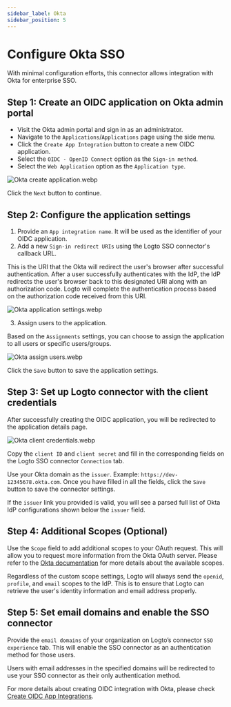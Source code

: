 ```yaml
---
sidebar_label: Okta
sidebar_position: 5
---
```


<head>
  <link rel="canonical" href="https://docs.logto.io/integrations/okta/" />
</head>

# Configure Okta SSO

With minimal configuration efforts, this connector allows integration with Okta for enterprise SSO.

## Step 1: Create an OIDC application on Okta admin portal

- Visit the Okta admin portal and sign in as an administrator.
- Navigate to the `Applications`/`Applications` page using the side menu.
- Click the `Create App Integration` button to create a new OIDC application.
- Select the `OIDC - OpenID Connect` option as the `Sign-in method`.
- Select the `Web Application` option as the `Application type`.

![Okta create application.webp](./assets/okta_create_application.webp)

Click the `Next` button to continue.

## Step 2: Configure the application settings

1. Provide an `App integration name`. It will be used as the identifier of your OIDC application.
2. Add a new `Sign-in redirect URIs` using the Logto SSO connector's callback URL.

This is the URI that the Okta will redirect the user's browser after successful authentication. After a user successfully authenticates with the IdP, the IdP redirects the user's browser back to this designated URI along with an authorization code. Logto will complete the authentication process based on the authorization code received from this URI.

![Okta application settings.webp](./assets/okta_application_settings.webp)

3. Assign users to the application.

Based on the `Assignments` settings, you can choose to assign the application to all users or specific users/groups.

![Okta assign users.webp](./assets/okta_assign_users.webp)

Click the `Save` button to save the application settings.

## Step 3: Set up Logto connector with the client credentials

After successfully creating the OIDC application, you will be redirected to the application details page.

![Okta client credentials.webp](./assets/okta_client_credentials.webp)

Copy the `client ID` and `client secret` and fill in the corresponding fields on the Logto SSO connector `Connection` tab.

Use your Okta domain as the `issuer`. Example: `https://dev-12345678.okta.com`. Once you have filled in all the fields, click the `Save` button to save the connector settings.

If the `issuer` link you provided is valid, you will see a parsed full list of Okta IdP configurations shown below the `issuer` field.

## Step 4: Additional Scopes (Optional)

Use the `Scope` field to add additional scopes to your OAuth request. This will allow you to request more information from the Okta OAuth server. Please refer to the [Okta documentation](https://developer.okta.com/docs/reference/api/oidc/#scopes) for more details about the available scopes.

Regardless of the custom scope settings, Logto will always send the `openid`, `profile`, and `email` scopes to the IdP. This is to ensure that Logto can retrieve the user's identity information and email address properly.

## Step 5: Set email domains and enable the SSO connector

Provide the `email domains` of your organization on Logto’s connector `SSO experience` tab. This will enable the SSO connector as an authentication method for those users.

Users with email addresses in the specified domains will be redirected to use your SSO connector as their only authentication method.

For more details about creating OIDC integration with Okta, please check [Create OIDC App Integrations](https://help.okta.com/oie/en-us/content/topics/apps/apps_app_integration_wizard_oidc.htm).
